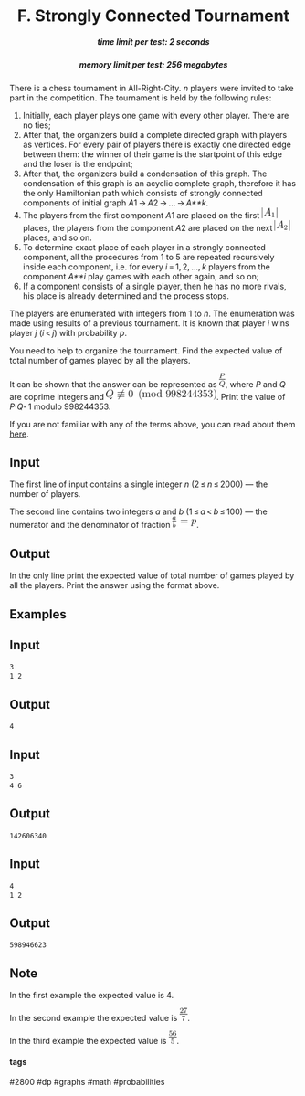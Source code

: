 <h1 style='text-align: center;'> F. Strongly Connected Tournament</h1>

<h5 style='text-align: center;'>time limit per test: 2 seconds</h5>
<h5 style='text-align: center;'>memory limit per test: 256 megabytes</h5>

There is a chess tournament in All-Right-City. *n* players were invited to take part in the competition. The tournament is held by the following rules:

1. Initially, each player plays one game with every other player. There are no ties;
2. After that, the organizers build a complete directed graph with players as vertices. For every pair of players there is exactly one directed edge between them: the winner of their game is the startpoint of this edge and the loser is the endpoint;
3. After that, the organizers build a condensation of this graph. The condensation of this graph is an acyclic complete graph, therefore it has the only Hamiltonian path which consists of strongly connected components of initial graph *A*1 → *A*2 → ... → *A**k*.
4. The players from the first component *A*1 are placed on the first ![](images/00976cc27a4f9568730cd6c0701d14cdfd09f89d.png) places, the players from the component *A*2 are placed on the next ![](images/38d5ae6f2c9221ae2553b6a357564bf10d1b7498.png) places, and so on.
5. To determine exact place of each player in a strongly connected component, all the procedures from 1 to 5 are repeated recursively inside each component, i.e. for every *i* = 1, 2, ..., *k* players from the component *A**i* play games with each other again, and so on;
6. If a component consists of a single player, then he has no more rivals, his place is already determined and the process stops.

The players are enumerated with integers from 1 to *n*. The enumeration was made using results of a previous tournament. It is known that player *i* wins player *j* (*i* < *j*) with probability *p*.

You need to help to organize the tournament. Find the expected value of total number of games played by all the players. 

It can be shown that the answer can be represented as ![](images/b795551c4ba5b501281e7063ac11feb87c7f234f.png), where *P* and *Q* are coprime integers and ![](images/06b2d2761bfb42e45841d5e19be707daeed570d8.png). Print the value of *P*·*Q*- 1 modulo 998244353.

If you are not familiar with any of the terms above, you can read about them [here](https://en.wikipedia.org/wiki/Strongly_connected_component).

## Input

The first line of input contains a single integer *n* (2 ≤ *n* ≤ 2000) — the number of players.

The second line contains two integers *a* and *b* (1 ≤ *a* < *b* ≤ 100) — the numerator and the denominator of fraction ![](images/972ab8e09caa986cba5b2395513cd0c66fbc9cd2.png).

## Output

In the only line print the expected value of total number of games played by all the players. Print the answer using the format above.

## Examples

## Input


```
3  
1 2  

```
## Output


```
4  

```
## Input


```
3  
4 6  

```
## Output


```
142606340  

```
## Input


```
4  
1 2  

```
## Output


```
598946623  

```
## Note

In the first example the expected value is 4.

In the second example the expected value is ![](images/24bad8c170d1a2f751a54ab5a1ba5ce8bea4e73a.png).

In the third example the expected value is ![](images/ea8cfdc5095bcc8748d50693206eb4f960a9117a.png).



#### tags 

#2800 #dp #graphs #math #probabilities 